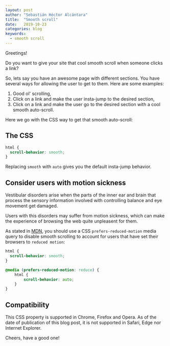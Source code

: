 ```yaml
---
layout: post
author: "Sebastián Héctor Alcántara"
title:  "Smooth scroll"
date:   2019-10-23
categories: blog
keywords:
  - smooth scroll
---
```


Greetings!

Do you want to give your site that cool smooth scroll when someone clicks a link?

<!-- more -->

So, lets say you have an awesome page with different sections. You have several ways for allowing the user to get to them. Here are some examples:

  1. Good ol' scrolling,
  2. Click on a link and make the user insta-jump to the desired section,
  3. Click on a link and make the user go to the desired section with a cool smooth auto-scroll.

Here we go with the CSS way to get that smooth auto-scroll:

## The CSS

```css
html {
  scroll-behavior: smooth;
}
```

Replacing `smooth` with `auto` gives you the default insta-jump behavior.

## Consider users with motion sickness

Vestibular disorders arise when the parts of the inner ear and brain that process the sensory information involved with controlling balance and eye movement get damaged.

Users with this disorders may suffer from motion sickness, which can make the experience of browsing the web quite unpleasent for them.

As stated in [MDN](https://developer.mozilla.org/es/docs/Web/CSS/scroll-behavior), you should use a CSS `prefers-reduced-motion` media query to disable smooth scrolling to account for users that have set their browsers to `reduced motion`:

```css
html {
  scroll-behavior: smooth;
}

@media (prefers-reduced-motion: reduce) {
    html {
        scroll-behavior: auto;
    }
}
```

## Compatibility

This CSS property is supported in Chrome, Firefox and Opera. As of the date of publication of this blog post, it is not supported  in Safari, Edge nor Internet Explorer.

Cheers, have a good one!